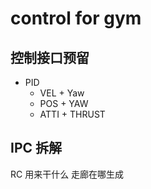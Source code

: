 # control for gym


## 控制接口预留


- PID
  - VEL + Yaw
  - POS + YAW
  - ATTI + THRUST



## IPC 拆解

 RC 用来干什么
 走廊在哪生成
 